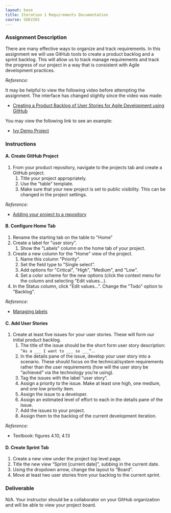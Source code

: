 ```yaml
---
layout: base
title: Iteration 1 Requirements Documentation
course: SDEV265
---
```


### Assignment Description

There are many effective ways to organize and track requirements. In this assignment we will use GitHub tools to create a product backlog and a sprint backlog. This will allow us to track manage requirements and track the progress of our project in a way that is consistent with Agile development practices.

_Reference:_

It may be helpful to view the following video before attempting the assignment. The interface has changed slightly since the video was made:

- [Creating a Product Backlog of User Stories for Agile Development using GitHub](https://www.youtube.com/watch?v=m8ZxTHSKSKE)

You may view the following link to see an example:

- [Ivy Demo Project](https://github.com/users/mpjovanovich/projects/2/views/4)

### Instructions

#### A. Create GitHub Project

1. From your product repository, navigate to the projects tab and create a GitHub project.
   1. Title your project appropriately.
   1. Use the "table" template.
   1. Make sure that your new project is set to public visibility. This can be changed in the project settings.

_Reference:_

- [Adding your project to a repository](https://docs.github.com/en/issues/planning-and-tracking-with-projects/managing-your-project/adding-your-project-to-a-repository)

#### B. Configure Home Tab

1. Rename the starting tab on the table to "Home"
1. Create a label for "user story".
   1. Show the "Labels" column on the home tab of your project.
1. Create a new column for the "Home" view of the project.
   1. Name this column "Priority".
   1. Set the field type to "Single select".
   1. Add options for "Critical", "High", "Medium", and "Low".
   1. Set a color scheme for the new options (click the context menu for the column and selecting "Edit values...).
1. In the Status column, click "Edit values...". Change the "Todo" option to "Backlog".

_Reference:_

- [Managing labels](https://docs.github.com/en/issues/using-labels-and-milestones-to-track-work/managing-labels)

#### C. Add User Stories

1. Create at least five issues for your user stories. These will form our initial product backlog.
   1. The title of the issue should be the short form user story description: `“As a ___ I want to ___ so ___”.`.
   1. In the details pane of the issue, develop your user story into a scenario. These should focus on the technical/system requirements rather than the user requirements (how will the user story be “achieved” via the technology you’re using).
   1. Tag the issues with the label “user story”.
   1. Assign a priority to the issue. Make at least one high, one medium, and one low priority item.
   1. Assign the issue to a developer.
   1. Assign an estimated level of effort to each in the details pane of the issue.
   1. Add the issues to your project.
   1. Assign them to the backlog of the current development iteration.

_Reference:_

- Textbook: figures 4.10, 4.13

#### D. Create Sprint Tab

1. Create a new view under the project top level page.
1. Title the new view “Sprint [current date]”, subbing in the current date.
1. Using the dropdown arrow, change the layout to “Board”.
1. Move at least two user stories from your backlog to the current sprint.

### Deliverable

N/A. Your instructor should be a collaborator on your GitHub organization and will be able to view your project board.
